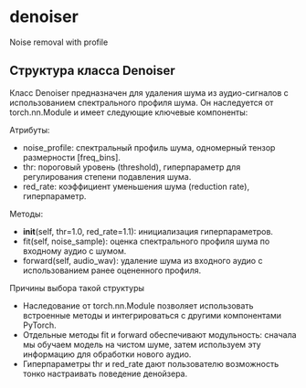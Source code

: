 # denoiser
Noise removal with profile

## Структура класса Denoiser

Класс Denoiser предназначен для удаления шума из аудио-сигналов с использованием спектрального профиля шума. Он наследуется от torch.nn.Module и имеет следующие ключевые компоненты:

Атрибуты:
 - noise_profile: спектральный профиль шума, одномерный тензор размерности [freq_bins].
 - thr: пороговый уровень (threshold), гиперпараметр для регулирования степени подавления шума.
 - red_rate: коэффициент уменьшения шума (reduction rate), гиперпараметр.

Методы:
 - __init__(self, thr=1.0, red_rate=1.1): инициализация гиперпараметров.
 - fit(self, noise_sample): оценка спектрального профиля шума по входному аудио с шумом.
 - forward(self, audio_wav): удаление шума из входного аудио с использованием ранее оцененного профиля.

Причины выбора такой структуры

- Наследование от torch.nn.Module позволяет использовать встроенные методы и интегрироваться с другими компонентами PyTorch.
- Отдельные методы fit и forward обеспечивают модульность: сначала мы обучаем модель на чистом шуме, затем используем эту информацию для обработки нового аудио.
- Гиперпараметры thr и red_rate дают пользователю возможность тонко настраивать поведение денойзера.
